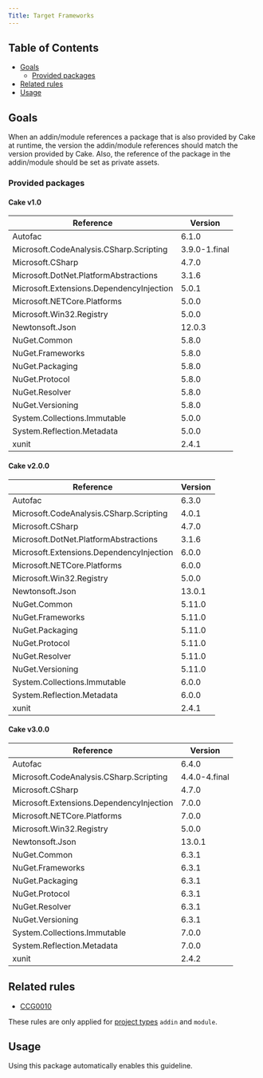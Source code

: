 ```yaml
---
Title: Target Frameworks
---
```


<!-- START doctoc generated TOC please keep comment here to allow auto update -->
<!-- DON'T EDIT THIS SECTION, INSTEAD RE-RUN doctoc TO UPDATE -->
## Table of Contents

- [Goals](#goals)
  - [Provided packages](#provided-packages)
- [Related rules](#related-rules)
- [Usage](#usage)

<!-- END doctoc generated TOC please keep comment here to allow auto update -->

## Goals

When an addin/module references a package that is also provided by Cake at runtime,
the version the addin/module references should match the version provided by Cake.
Also, the reference of the package in the addin/module should be set as private assets.

### Provided packages

#### Cake v1.0

| Reference                                | Version       |
| ---------------------------------------- | ------------- |
| Autofac                                  | 6.1.0         |
| Microsoft.CodeAnalysis.CSharp.Scripting  | 3.9.0-1.final |
| Microsoft.CSharp                         | 4.7.0         |
| Microsoft.DotNet.PlatformAbstractions    | 3.1.6         |
| Microsoft.Extensions.DependencyInjection | 5.0.1         |
| Microsoft.NETCore.Platforms              | 5.0.0         |
| Microsoft.Win32.Registry                 | 5.0.0         |
| Newtonsoft.Json                          | 12.0.3        |
| NuGet.Common                             | 5.8.0         |
| NuGet.Frameworks                         | 5.8.0         |
| NuGet.Packaging                          | 5.8.0         |
| NuGet.Protocol                           | 5.8.0         |
| NuGet.Resolver                           | 5.8.0         |
| NuGet.Versioning                         | 5.8.0         |
| System.Collections.Immutable             | 5.0.0         |
| System.Reflection.Metadata               | 5.0.0         |
| xunit                                    | 2.4.1         |

#### Cake v2.0.0

| Reference                                | Version |
| ---------------------------------------- | ------- |
| Autofac                                  | 6.3.0   |
| Microsoft.CodeAnalysis.CSharp.Scripting  | 4.0.1   |
| Microsoft.CSharp                         | 4.7.0   |
| Microsoft.DotNet.PlatformAbstractions    | 3.1.6   |
| Microsoft.Extensions.DependencyInjection | 6.0.0   |
| Microsoft.NETCore.Platforms              | 6.0.0   |
| Microsoft.Win32.Registry                 | 5.0.0   |
| Newtonsoft.Json                          | 13.0.1  |
| NuGet.Common                             | 5.11.0  |
| NuGet.Frameworks                         | 5.11.0  |
| NuGet.Packaging                          | 5.11.0  |
| NuGet.Protocol                           | 5.11.0  |
| NuGet.Resolver                           | 5.11.0  |
| NuGet.Versioning                         | 5.11.0  |
| System.Collections.Immutable             | 6.0.0   |
| System.Reflection.Metadata               | 6.0.0   |
| xunit                                    | 2.4.1   |

#### Cake v3.0.0

| Reference                                | Version       |
| ---------------------------------------- | ------------- |
| Autofac                                  | 6.4.0         |
| Microsoft.CodeAnalysis.CSharp.Scripting  | 4.4.0-4.final |
| Microsoft.CSharp                         | 4.7.0         |
| Microsoft.Extensions.DependencyInjection | 7.0.0         |
| Microsoft.NETCore.Platforms              | 7.0.0         |
| Microsoft.Win32.Registry                 | 5.0.0         |
| Newtonsoft.Json                          | 13.0.1        |
| NuGet.Common                             | 6.3.1         |
| NuGet.Frameworks                         | 6.3.1         |
| NuGet.Packaging                          | 6.3.1         |
| NuGet.Protocol                           | 6.3.1         |
| NuGet.Resolver                           | 6.3.1         |
| NuGet.Versioning                         | 6.3.1         |
| System.Collections.Immutable             | 7.0.0         |
| System.Reflection.Metadata               | 7.0.0         |
| xunit                                    | 2.4.2         |

## Related rules

 * [CCG0010](../rules/ccg0010)

These rules are only applied for [project types](../settings#projecttype) `addin` and `module`.

## Usage

Using this package automatically enables this guideline.
